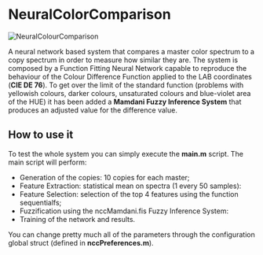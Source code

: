 # NeuralColorComparison
![NeuralColourComparison](https://i.imgur.com/ntpcSSt.png)

A neural network based system that compares a master color spectrum to a copy spectrum in order to measure how similar they are. The system is composed by a Function Fitting Neural Network capable to reproduce the behaviour of the Colour Difference Function applied to the LAB coordinates (**CIE DE 76**). To get over the limit of the standard function (problems with yellowish colours, darker colours, unsaturated colours and blue-violet area of the HUE) it has been added a **Mamdani Fuzzy Inference System** that produces an adjusted value for the difference value.

## How to use it
To test the whole system you can simply execute the **main.m** script. The main script will perform:
* Generation of the copies: 10 copies for each master;
* Feature Extraction: statistical mean on spectra (1 every 50 samples):
* Feature Selection: selection of the top 4 features using the function sequentialfs;
* Fuzzification using the nccMamdani.fis Fuzzy Inference System:
* Training of the network and results.

You can change pretty much all of the parameters through the configuration global struct (defined in **nccPreferences.m**).
